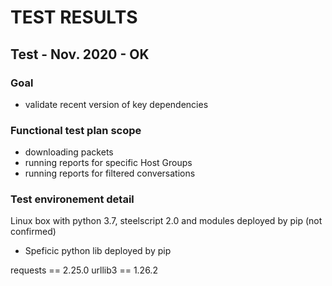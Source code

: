 # TEST RESULTS

## Test - Nov. 2020 - OK

### Goal

- validate recent version of key dependencies

### Functional test plan scope

- downloading packets
- running reports for specific Host Groups
- running reports for filtered conversations

### Test environement detail

Linux box with python 3.7, steelscript 2.0 and modules deployed by pip (not confirmed)

- Speficic python lib deployed by pip 

requests == 2.25.0 
urllib3 == 1.26.2
